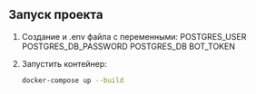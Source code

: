 ## Запуск проекта

1. Создание и .env файла с переменными:
  POSTGRES_USER
  POSTGRES_DB_PASSWORD
  POSTGRES_DB
  BOT_TOKEN
   
2. Запустить контейнер:
   ```bash
   docker-compose up --build
   ```
